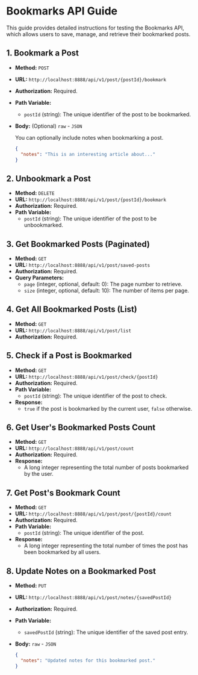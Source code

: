 # Bookmarks API Guide

This guide provides detailed instructions for testing the Bookmarks API, which allows users to save, manage, and retrieve their bookmarked posts.

## 1. Bookmark a Post

-   **Method:** `POST`
-   **URL:** `http://localhost:8888/api/v1/post/{postId}/bookmark`
-   **Authorization:** Required.
-   **Path Variable:**
    -   `postId` (string): The unique identifier of the post to be bookmarked.
-   **Body:** (Optional) `raw` - `JSON`

    You can optionally include notes when bookmarking a post.

    ```json
    {
      "notes": "This is an interesting article about..."
    }
    ```

## 2. Unbookmark a Post

-   **Method:** `DELETE`
-   **URL:** `http://localhost:8888/api/v1/post/{postId}/bookmark`
-   **Authorization:** Required.
-   **Path Variable:**
    -   `postId` (string): The unique identifier of the post to be unbookmarked.

## 3. Get Bookmarked Posts (Paginated)

-   **Method:** `GET`
-   **URL:** `http://localhost:8888/api/v1/post/saved-posts`
-   **Authorization:** Required.
-   **Query Parameters:**
    -   `page` (integer, optional, default: 0): The page number to retrieve.
    -   `size` (integer, optional, default: 10): The number of items per page.

## 4. Get All Bookmarked Posts (List)

-   **Method:** `GET`
-   **URL:** `http://localhost:8888/api/v1/post/list`
-   **Authorization:** Required.

## 5. Check if a Post is Bookmarked

-   **Method:** `GET`
-   **URL:** `http://localhost:8888/api/v1/post/check/{postId}`
-   **Authorization:** Required.
-   **Path Variable:**
    -   `postId` (string): The unique identifier of the post to check.
-   **Response:**
    -   `true` if the post is bookmarked by the current user, `false` otherwise.

## 6. Get User's Bookmarked Posts Count

-   **Method:** `GET`
-   **URL:** `http://localhost:8888/api/v1/post/count`
-   **Authorization:** Required.
-   **Response:**
    -   A long integer representing the total number of posts bookmarked by the user.

## 7. Get Post's Bookmark Count

-   **Method:** `GET`
-   **URL:** `http://localhost:8888/api/v1/post/post/{postId}/count`
-   **Authorization:** Required.
-   **Path Variable:**
    -   `postId` (string): The unique identifier of the post.
-   **Response:**
    -   A long integer representing the total number of times the post has been bookmarked by all users.

## 8. Update Notes on a Bookmarked Post

-   **Method:** `PUT`
-   **URL:** `http://localhost:8888/api/v1/post/notes/{savedPostId}`
-   **Authorization:** Required.
-   **Path Variable:**
    -   `savedPostId` (string): The unique identifier of the saved post entry.
-   **Body:** `raw` - `JSON`

    ```json
    {
      "notes": "Updated notes for this bookmarked post."
    }
    ```
